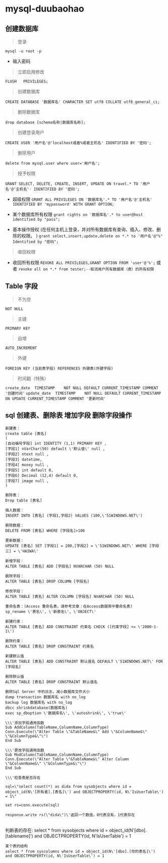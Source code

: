 # mysql-duubaohao
## 创建数据库

> 登录

`mysql -u root -p`

* 输入密码

>立即启用修改

`FLUSH   PRIVILEGES; `
>创建数据库

`CREATE DATABASE '数据库名' CHARACTER SET utf8 COLLATE utf8_general_ci;`
>删除数据库

`drop database [schema名称|数据库名称];`
>创建登录用户

`CREATE USER '用户名'@'localhost或者%或者主机名'
  IDENTIFIED BY '密码';`
>删除用户

`delete from mysql.user where user='用户名';`
>授予权限

`GRANT SELECT, DELETE, CREATE, INSERT, UPDATE ON travel.* TO '用户名'@'主机名'·
IDENTIFIED BY '密码';`

* 超级权限
` GRANT ALL PRIVILEGES ON '数据库名'.* TO '用户名'@'主机名' IDENTIFIED BY 'mypassword' WITH GRANT OPTION;   `

* 某个数据库所有权限
`grant rights on '数据库名'.* to user@host identified by "pass";`

* 基本操作授权
(在任何主机上登录，并对所有数据库有查询、插入、修改、删除的权限。 )
`grant select,insert,update,delete on *.* to '用户名'@"%" Identified by "密码";`

>收回权限

* 收回所有权限
`REVOKE ALL PRIVILEGES,GRANT OPTION FROM 'user'@'%';`
或者
`revoke all on *.* from tester;--取消用户所有数据库（表）的所有权限`

## Table 字段

>不为空

`NOT NULL `
>主键

`PRIMARY KEY`
>自增

`AUTO_INCREMENT` 
>外键

`FOREIGN KEY (当前表字段) REFERENCES 外键表(外键字段)`
>时间戳（特殊）

`create_date  TIMESTAMP    NOT NULL DEFAULT CURRENT_TIMESTAMP COMMENT '创建时间'`
`update_date  TIMESTAMP    NOT NULL DEFAULT CURRENT_TIMESTAMP ON UPDATE CURRENT_TIMESTAMP COMMENT '更新时间'`

## sql 创建表、删除表 增加字段 删除字段操作

	新建表：
	create table [表名]
	(
	[自动编号字段] int IDENTITY (1,1) PRIMARY KEY ,
	[字段1] nVarChar(50) default \'默认值\' null ,
	[字段2] ntext null ,
	[字段3] datetime,
	[字段4] money null ,
	[字段5] int default 0,
	[字段6] Decimal (12,4) default 0,
	[字段7] image null ,
	)
	
	删除表：
	Drop table [表名]
	
	插入数据：
	INSERT INTO [表名] (字段1,字段2) VALUES (100,\'51WINDOWS.NET\')
	
	删除数据：
	DELETE FROM [表名] WHERE [字段名]>100
	
	更新数据：
	UPDATE [表名] SET [字段1] = 200,[字段2] = \'51WINDOWS.NET\' WHERE [字段三] = \'HAIWA\'
	
	新增字段：
	ALTER TABLE [表名] ADD [字段名] NVARCHAR (50) NULL
	
	删除字段：
	ALTER TABLE [表名] DROP COLUMN [字段名]
	
	修改字段：
	ALTER TABLE [表名] ALTER COLUMN [字段名] NVARCHAR (50) NULL
	
	重命名表：(Access 重命名表，请参考文章：在Access数据库中重命名表)
	sp_rename \'表名\', \'新表名\', \'OBJECT\'
	
	新建约束：
	ALTER TABLE [表名] ADD CONSTRAINT 约束名 CHECK ([约束字段] <= \'2000-1-1\')
	
	删除约束：
	ALTER TABLE [表名] DROP CONSTRAINT 约束名
	
	新建默认值
	ALTER TABLE [表名] ADD CONSTRAINT 默认值名 DEFAULT \'51WINDOWS.NET\' FOR [字段名]
	
	删除默认值
	ALTER TABLE [表名] DROP CONSTRAINT 默认值名
	
	删除Sql Server 中的日志，减小数据库文件大小
	dump transaction 数据库名 with no_log
	backup log 数据库名 with no_log
	dbcc shrinkdatabase(数据库名)
	exec sp_dboption \'数据库名\', \'autoshrink\', \'true\'
	
	\\\'添加字段通用函数
	Sub AddColumn(TableName,ColumnName,ColumnType)
	Conn.Execute(\"Alter Table \"&TableName&\" Add \"&ColumnName&\" \"&ColumnType&\"\")
	End Sub
	
	\\\'更改字段通用函数
	Sub ModColumn(TableName,ColumnName,ColumnType)
	Conn.Execute(\"Alter Table \"&TableName&\" Alter Column \"&ColumnName&\" \"&ColumnType&\"\")
	End Sub
	
	\\\'检查表是否存在
	
	sql=\"select count(*) as dida from sysobjects where id = object_id(N\'[所有者].[表名]\') and OBJECTPROPERTY(id, N\'IsUserTable\') = 1\"
	
	set rs=conn.execute(sql)
	
	response.write rs(\"dida\")\'返回一个数值，0代表没有，1代表存在


​	
	判断表的存在:
	select * from sysobjects where id = object_id(N\'[dbo].[tablename]\') and OBJECTPROPERTY(id, N\'IsUserTable\') = 1
	
	某个表的结构
	select * from syscolumns where id = object_id(N\'[dbo].[你的表名]\') and OBJECTPROPERTY(id, N\'IsUserTable\') = 1
